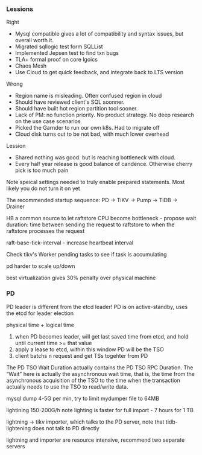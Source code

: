 ### Lessions

Right
* Mysql compatible gives a lot of compatibility and syntax issues, but overall worth it.
* Migrated sqllogic test form SQLList
* Implemented Jepsen test to find txn bugs
* TLA+ formal proof on core lgoics
* Chaos Mesh
* Use Cloud to get quick feedback, and integrate back to LTS version

Wrong
* Region name is misleading. Often confused region in cloud
* Should have reviewed client's SQL soonner. 
* Should have built hot region partition tool sooner.
* Lack of PM: no function priority. No product strategy. No deep research on the use case scenarios
* Picked the Garnder to run our own k8s. Had to migrate off
* Cloud disk turns out to be not bad, with much lower overhead

Lession
* Shared nothing was good. but is reaching bottleneck with cloud.
* Every half year release is good balance of candence. Otherwise cherry pick is too much pain


Note speical settings needed to truly enable prepared statements. Most likely you do not turn it on yet

The recommended startup sequence: PD -> TiKV -> Pump -> TiDB -> Drainer

HB a common source to let raftstore CPU become bottleneck - propose wait duration: time between sending the request to raftstore to when the raftstore processes the request

raft-base-tick-interval - increase heartbeat interval

Check tikv's Worker pending tasks to see if task is accumulating

pd harder to scale up/down

best virtualization gives 30% penalty over physical machine

### PD

PD leader is different from the etcd leader! PD is on active-standby, uses the etcd for leader election

physical time + logical time
1. when PD becomes leader, will get last saved time from etcd, and hold until current time >= that value
2. apply a lease to etcd, within this window PD will be the TSO
3. client batchs n request and get TSs togehter from PD

The PD TSO Wait Duration actually contains the PD TSO RPC Duration. The “Wait” here is actually the asynchronous wait time, that is, the time from the asynchronous acquisition of the TSO to the time when the transaction actually needs to use the TSO to read/write data. 

mysql dump 4-5G per min, try to limit mydumper file to 64MB

lightining 150-200G/h note lighting is faster for full import - 7 hours for 1 TB

lightning -> tikv importer, which talks to the PD server, note that tidb-lightening does not talk to PD directly

lightning and importer are resource intensive, recommend two separate servers
